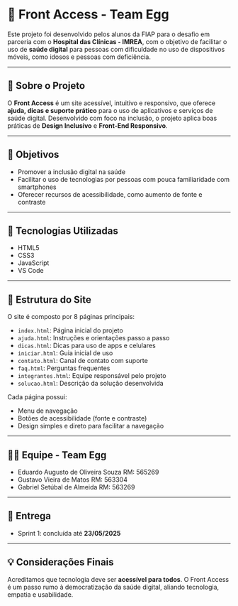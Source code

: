 # 🏥 Front Access - Team Egg

Este projeto foi desenvolvido pelos alunos da FIAP para o desafio em parceria com o **Hospital das Clínicas - IMREA**, com o objetivo de facilitar o uso de **saúde digital** para pessoas com dificuldade no uso de dispositivos móveis, como idosos e pessoas com deficiência.

---

## 📌 Sobre o Projeto

O **Front Access** é um site acessível, intuitivo e responsivo, que oferece **ajuda, dicas e suporte prático** para o uso de aplicativos e serviços de saúde digital. Desenvolvido com foco na inclusão, o projeto aplica boas práticas de **Design Inclusivo** e **Front-End Responsivo**.

---

## 🎯 Objetivos

- Promover a inclusão digital na saúde
- Facilitar o uso de tecnologias por pessoas com pouca familiaridade com smartphones
- Oferecer recursos de acessibilidade, como aumento de fonte e contraste

---

## 🧪 Tecnologias Utilizadas

- HTML5
- CSS3
- JavaScript
- VS Code

---

## 🧭 Estrutura do Site

O site é composto por 8 páginas principais:

- `index.html`: Página inicial do projeto
- `ajuda.html`: Instruções e orientações passo a passo
- `dicas.html`: Dicas para uso de apps e celulares
- `iniciar.html`: Guia inicial de uso
- `contato.html`: Canal de contato com suporte
- `faq.html`: Perguntas frequentes
- `integrantes.html`: Equipe responsável pelo projeto
- `solucao.html`: Descrição da solução desenvolvida

Cada página possui:

- Menu de navegação
- Botões de acessibilidade (fonte e contraste)
- Design simples e direto para facilitar a navegação

---

## 🧑‍💻 Equipe - Team Egg

- Eduardo Augusto de Oliveira Souza
RM: 565269
- Gustavo Vieira de Matos
RM: 563304
- Gabriel Setúbal de Almeida
RM: 563269

---

## 📅 Entrega

- Sprint 1: concluída até **23/05/2025**

---

## 💡 Considerações Finais

Acreditamos que tecnologia deve ser **acessível para todos**. O Front Access é um passo rumo à democratização da saúde digital, aliando tecnologia, empatia e usabilidade.

